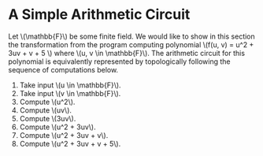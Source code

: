 # A Simple Arithmetic Circuit
Let \\(\mathbb{F}\\) be some finite field. We would like to show in this section the transformation from the program computing polynomial \\(f(u, v) = u^2 + 3uv + v + 5 \\) where \\(u, v \in \mathbb{F}\\). The arithmetic circuit for this polynomial is equivalently represented by topologically following the sequence of computations below.
1. Take input \\(u \in \mathbb{F}\\).
2. Take input \\(v \in \mathbb{F}\\).
3. Compute \\(u^2\\).
4. Compute \\(uv\\).
5. Compute \\(3uv\\).
6. Compute \\(u^2 + 3uv\\).
7. Compute \\(u^2 + 3uv + v\\).
8. Compute \\(u^2 + 3uv + v + 5\\).

